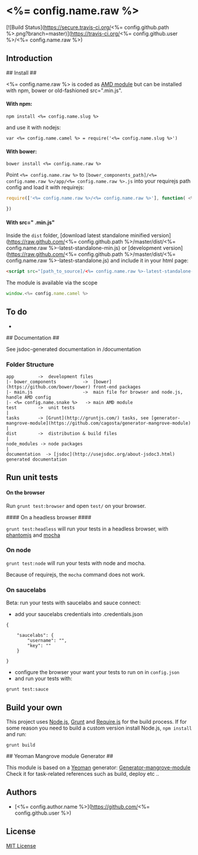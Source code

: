 # <%= config.name.raw %>  
[![Build Status](https://secure.travis-ci.org/<%= config.github.path %>.png?branch=master)](https://travis-ci.org/<%= config.github.user %>/<%= config.name.raw %>)


## Introduction ##





## Install ##

<%= config.name.raw %> is coded as [AMD module](http://requirejs.org/docs/whyamd.html) but can be installed with npm, bower or old-fashioned src=".min.js".

#### With npm: ####

```
npm install <%= config.name.slug %>
```

and use it with nodejs: 
```
var <%= config.name.camel %> = require('<%= config.name.slug %>')
```

#### With bower: ####

``` 
bower install <%= config.name.raw %>
```

Point `<%= config.name.raw %>` to `[bower_components_path]/<%= config.name.raw %>/app/<%= config.name.raw %>.js` into your requirejs path config 
and load it with requirejs:  

```javascript
require(['<%= config.name.raw %>/<%= config.name.raw %>'], function( <%= config.name.camel %> ){

})
```


#### With src=" .min.js" ####


Inside the `dist` folder, [download latest standalone minified version](https://raw.github.com/<%= config.github.path %>/master/dist/<%= config.name.raw %>-latest-standalone-min.js) or [development version](https://raw.github.com/<%= config.github.path %>/master/dist/<%= config.name.raw %>-latest-standalone.js) and include it in your html page:

```html
<script src="[path_to_source]/<%= config.name.raw %>-latest-standalone-min.js%>"></script>
```

The module is available via the scope 

```javascript
window.<%= config.name.camel %>
```

## To do ##

*  

## Documentation ##

See jsdoc-generated documentation in /documentation  

### Folder Structure ###

    app         ->  development files
    |- bower_components          ->  [bower](https://github.com/bower/bower) front-end packages
    |- main.js                   ->  main file for browser and node.js, handle AMD config
    |- <%= config.name.snake %>   -> main AMD module
    test        ->  unit tests
    |
    tasks       -> [Grunt](http://gruntjs.com/) tasks, see [generator-mangrove-module](https://github.com/cagosta/generator-mangrove-module)
    |
    dist        ->  distribution & build files
    |
    node_modules -> node packages
    |
    documentation  -> [jsdoc](http://usejsdoc.org/about-jsdoc3.html) generated documentation 


## Run unit tests ##

#### On the browser ####

Run `grunt test:browser` and open `test/` on your browser.

#### On a headless browser ####

`grunt test:headless` will run your tests in a headless browser, with [phantomjs](http://phantomjs.org/) and [mocha](http://visionmedia.github.io/mocha/)

### On node ####

`grunt test:node` will run your tests with node and mocha.  

Because of requirejs, the `mocha` command does not work.


### On saucelabs ####

Beta: run your tests with saucelabs and sauce connect:  
- add your saucelabs credentials into .credentials.json 
```
{
 
    "saucelabs": {
        "username": "",
        "key": ""
    }   

}
```
- configure the browser your want your tests to run on in `config.json`  
- and run your tests with:  
```
grunt test:sauce
```


## Build your own ##

This project uses [Node.js](http://nodejs.org/), [Grunt](http://gruntjs.com/) and [Require.js](http://requirejs.org/docs/optimization.html) for the build process. If for some reason you need to build a custom version install Node.js, `npm install` and run:

    grunt build

## Yeoman Mangrove module Generator ##

This module is based on a [Yeoman](https://github.com/yeoman/yeoman/wiki/Getting-Started) generator: [Generator-mangrove-module](https://github.com/cagosta/generator-mangrove-module)  
Check it for task-related references such as build, deploy etc ..


## Authors ##
* [<%= config.author.name %>](https://github.com/<%= config.github.user %>)


## License ##

[MIT License](http://www.opensource.org/licenses/mit-license.php)

